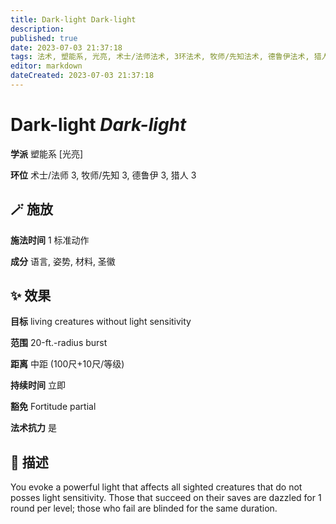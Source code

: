```yaml
---
title: Dark-light Dark-light
description: 
published: true
date: 2023-07-03 21:37:18
tags: 法术, 塑能系, 光亮, 术士/法师法术, 3环法术, 牧师/先知法术, 德鲁伊法术, 猎人法术
editor: markdown
dateCreated: 2023-07-03 21:37:18
---
```


# **Dark-light** *Dark-light*

**学派** 塑能系 \[光亮\] 

**环位** 术士/法师 3, 牧师/先知 3, 德鲁伊 3, 猎人 3

## 🪄 施放

**施法时间** 1 标准动作

**成分** 语言, 姿势, 材料, 圣徽

## ✨ 效果 

**目标** living creatures without light sensitivity 

**范围** 20-ft.-radius burst

**距离** 中距 (100尺+10尺/等级)  

**持续时间** 立即 

**豁免** Fortitude partial

**法术抗力** 是

## 📖 描述

You evoke a powerful light that affects all sighted creatures that do not posses light sensitivity. Those that succeed on their saves are dazzled for 1 round per level; those who fail are blinded for the same duration.
    